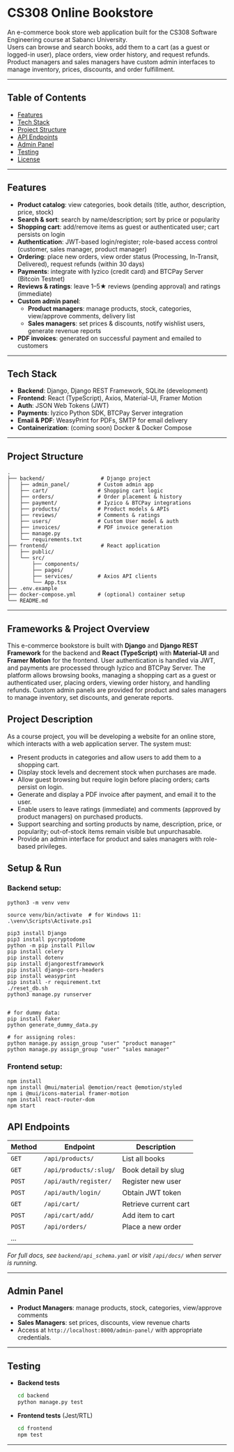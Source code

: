 # CS308 Online Bookstore

An e-commerce book store web application built for the CS308 Software Engineering course at Sabancı University.  
Users can browse and search books, add them to a cart (as a guest or logged-in user), place orders, view order history, and request refunds. Product managers and sales managers have custom admin interfaces to manage inventory, prices, discounts, and order fulfillment.

---

## Table of Contents

- [Features](#features)  
- [Tech Stack](#tech-stack)  
- [Project Structure](#project-structure)   
- [API Endpoints](#api-endpoints)  
- [Admin Panel](#admin-panel)  
- [Testing](#testing)   
- [License](#license)  

---

## Features

- **Product catalog**: view categories, book details (title, author, description, price, stock)  
- **Search & sort**: search by name/description; sort by price or popularity  
- **Shopping cart**: add/remove items as guest or authenticated user; cart persists on login  
- **Authentication**: JWT-based login/register; role-based access control (customer, sales manager, product manager)  
- **Ordering**: place new orders, view order status (Processing, In-Transit, Delivered), request refunds (within 30 days)  
- **Payments**: integrate with Iyzico (credit card) and BTCPay Server (Bitcoin Testnet)  
- **Reviews & ratings**: leave 1–5★ reviews (pending approval) and ratings (immediate)  
- **Custom admin panel**:  
  - **Product managers**: manage products, stock, categories, view/approve comments, delivery list  
  - **Sales managers**: set prices & discounts, notify wishlist users, generate revenue reports  
- **PDF invoices**: generated on successful payment and emailed to customers  

---

## Tech Stack

- **Backend**: Django, Django REST Framework, SQLite (development)  
- **Frontend**: React (TypeScript), Axios, Material-UI, Framer Motion  
- **Auth**: JSON Web Tokens (JWT)  
- **Payments**: Iyzico Python SDK, BTCPay Server integration  
- **Email & PDF**: WeasyPrint for PDFs, SMTP for email delivery  
- **Containerization**: (coming soon) Docker & Docker Compose  

---

## Project Structure

```
.
├── backend/                  # Django project  
│   ├── admin_panel/         # Custom admin app  
│   ├── cart/                # Shopping cart logic  
│   ├── orders/              # Order placement & history  
│   ├── payment/             # Iyzico & BTCPay integrations  
│   ├── products/            # Product models & APIs  
│   ├── reviews/             # Comments & ratings  
│   ├── users/               # Custom User model & auth  
│   ├── invoices/            # PDF invoice generation  
│   ├── manage.py  
│   └── requirements.txt  
├── frontend/                 # React application  
│   ├── public/  
│   └── src/  
│       ├── components/  
│       ├── pages/  
│       ├── services/        # Axios API clients  
│       └── App.tsx  
├── .env.example  
├── docker-compose.yml       # (optional) container setup  
└── README.md  
```

---

## Frameworks & Project Overview

This e-commerce bookstore is built with **Django** and **Django REST Framework** for the backend and **React (TypeScript)** with **Material-UI** and **Framer Motion** for the frontend. User authentication is handled via JWT, and payments are processed through Iyzico and BTCPay Server. The platform allows browsing books, managing a shopping cart as a guest or authenticated user, placing orders, viewing order history, and handling refunds. Custom admin panels are provided for product and sales managers to manage inventory, set discounts, and generate reports.

## Project Description

As a course project, you will be developing a website for an online store, which interacts with a web application server. The system must:

- Present products in categories and allow users to add them to a shopping cart.
- Display stock levels and decrement stock when purchases are made.
- Allow guest browsing but require login before placing orders; carts persist on login.
- Generate and display a PDF invoice after payment, and email it to the user.
- Enable users to leave ratings (immediate) and comments (approved by product managers) on purchased products.
- Support searching and sorting products by name, description, price, or popularity; out-of-stock items remain visible but unpurchasable.
- Provide an admin interface for product and sales managers with role-based privileges.

## Setup & Run

### Backend setup:
```
python3 -m venv venv

source venv/bin/activate  # for Windows 11: .\venv\Scripts\Activate.ps1

pip3 install Django
pip3 install pycryptodome
python -m pip install Pillow
pip install celery
pip install dotenv
pip install djangorestframework
pip install django-cors-headers
pip install weasyprint
pip install -r requirement.txt
./reset_db.sh
python3 manage.py runserver
 

# for dummy data:
pip install Faker
python generate_dummy_data.py

# for assigning roles:
python manage.py assign_group "user" "product manager"
python manage.py assign_group "user" "sales manager"
```

### Frontend setup:
```
npm install
npm install @mui/material @emotion/react @emotion/styled
npm i @mui/icons-material framer-motion
npm install react-router-dom
npm start
```

## API Endpoints

| Method | Endpoint                     | Description                     |
| ------ | ---------------------------- | ------------------------------- |
| `GET`  | `/api/products/`             | List all books                 |
| `GET`  | `/api/products/:slug/`       | Book detail by slug            |
| `POST` | `/api/auth/register/`        | Register new user              |
| `POST` | `/api/auth/login/`           | Obtain JWT token               |
| `GET`  | `/api/cart/`                 | Retrieve current cart          |
| `POST` | `/api/cart/add/`             | Add item to cart               |
| `POST` | `/api/orders/`               | Place a new order              |
| ...    |                              |                                 |

_For full docs, see `backend/api_schema.yaml` or visit `/api/docs/` when server is running._

---

## Admin Panel

- **Product Managers**: manage products, stock, categories, view/approve comments  
- **Sales Managers**: set prices, discounts, view revenue charts  
- Access at `http://localhost:8000/admin-panel/` with appropriate credentials.

---

## Testing

- **Backend tests**  
  ```bash
  cd backend
  python manage.py test
  ```
- **Frontend tests** (Jest/RTL)  
  ```bash
  cd frontend
  npm test
  ```  

---


